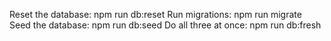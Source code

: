 Reset the database: 
npm run db:reset
Run migrations: 
npm run migrate
Seed the database: 
npm run db:seed
Do all three at once: 
npm run db:fresh
